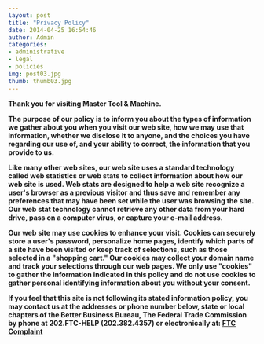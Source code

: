 ```yaml
---
layout: post
title: "Privacy Policy"
date: 2014-04-25 16:54:46
author: Admin
categories:
- administrative
- legal
- policies
img: post03.jpg
thumb: thumb03.jpg
---
```


<b>Thank you for visiting Master Tool & Machine.

The purpose of our policy is to inform you about the types of information we gather about you when you visit our web site, how we may use that information, whether we disclose it to anyone, and the choices you have regarding our use of, and your ability to correct, the information that you provide to us.
<!--more-->
Like many other web sites, our web site uses a standard technology called web statistics or web stats to collect information about how our web site is used. Web stats are designed to help a web site recognize a user's browser as a previous visitor and thus save and remember any preferences that may have been set while the user was browsing the site. Our web stat technology cannot retrieve any other data from your hard drive, pass on a computer virus, or capture your e-mail address.

Our web site may use cookies to enhance your visit. Cookies can securely store a user's password, personalize home pages, identify which parts of a site have been visited or keep track of selections, such as those selected in a "shopping cart." Our cookies may collect your domain name and track your selections through our web pages. We only use "cookies" to gather the information indicated in this policy and do not use cookies to gather personal identifying information about you without your consent.

If you feel that this site is not following its stated information policy, you may contact us at the addresses or phone number below, state or local chapters of the Better Business Bureau, The Federal Trade Commission by phone at 202.FTC-HELP (202.382.4357) or electronically at: [FTC Complaint](http://www.ftc.gov/ftc/complaint.htm)
